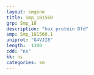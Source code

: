 ```yaml
---
layout: smgene
title: Smp_181560
grp: Smp_18
description: "hox protein Dfd"
smp: Smp_181560.1
uniprot: "G4VJI8"
length:  1380
cdd: "ns"
kk: ns
categories: sm
---
```

